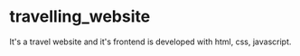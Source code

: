 # travelling_website
It's a travel website and it's frontend is developed with html, css, javascript.
